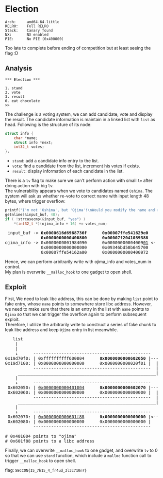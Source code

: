 # Election

```
Arch:     amd64-64-little
RELRO:    Full RELRO
Stack:    Canary found
NX:       NX enabled
PIE:      No PIE (0x400000)
```

Too late to complete before ending of competition but at least seeing the flag :D

## Analysis

```
*** Election ***

1. stand
2. vote
3. result
0. eat chocolate
>>
```

The challenge is a voting system, we can add candidate, vote and display the result. The candidate information is maintain in a linked list with `list` as head. Following is the structure of its node:

```c
struct info {
    char *name;
    struct info *next;
    int32_t votes;
};
```

* `stand`: add a candidate info entry to the list.  
* `vote`: find a candidate from the list, increment his votes if exists.  
* `result`: display information of each candidate in the list.  

There is a `lv` flag to make sure we can't perform action with small `lv` after doing action with big `lv`.  
The vulnerability appears when we vote to candidates named `Oshima`. The system will ask us whether re-vote to correct name with input length 48 bytes, where trigger overflow:  

```c
printf("I'm not 'Oshima', but 'Ojima'!\nWould you modify the name and re-vote?\n>> ");
getnline(&input_buf, 48);
if ( !strcasecmp(&input_buf, "yes") )
    *(int32_t *)(ojima_info + 16) += votes_num;
```

<pre>
 input_buf -> <b>0x0000616d6968736f      0x00007ffe541629e0</b>
              <b>0x0000000000400800      0x00007f2041059388</b>
ojima_info -> 0x0000000001984090      0x00000000004009<u>01</u> <- votes_num, only 1 byte
              0x0000000000000000      0x09346bd50b645700
              0x00007ffe54162a00      0x0000000000400972
</pre>

Hence, we can perform arbitrarily write with ojima_info and votes_num in control.  
My plan is overwrite `__malloc_hook` to one gadget to open shell.

## Exploit

First, We need to leak libc address, this can be done by making `list` point to fake entry, whose `name` points to somewhere store libc address. However, we need to make sure that there is an entry in the list with `name` points to `Ojima` so that we can trigger the overflow again to perform subsequent exploit.  
Therefore, I utilize the arbitrarily write to construct a series of fake chunk to leak libc address and keep `Ojima` entry in list meanwhile.

<pre>
   list
    |
    |
    ↓      ----------------------------------------------
0x19d70f0: | 0xffffffffff600804      <b>0x0000000000602050</b> |---
0x19d7100: | 0x0000000000000000      0x0000000000020f01 |  |
           ----------------------------------------------  |
     ______________________________________________________|
    |
    ↓      ----------------------------------------------
 0x602050: | <u>0x0000000000401004</u>      <b>0x0000000000602070</b> |---
 0x602060: | 0x0000000000000000      0x0000000000000000 |  |
           ----------------------------------------------  |
     ______________________________________________________|
    |
    ↓      ----------------------------------------------
 0x602070: | <u>0x0000000000601f88</u>      <b>0x0000000000000000</b> |<-- end of list
 0x602080: | 0x0000000000000000      0x0000000000000000 |
           ----------------------------------------------
		   
# 0x401004 points to "ojima"
# 0x601f88 points to a libc address
</pre>

Finally, we can overwrite `__malloc_hook` to one gadget, and overwrite `lv` to 0 so that we can use `stand` function, which include a `malloc` function call to trigger `__malloc_hook` to open shell.

flag: `SECCON{I5_7h15_4_fr4ud_3l3c710n?}`
